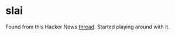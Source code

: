 # slai
Found from this Hacker News [thread](https://news.ycombinator.com/item?id=30543228). Started playing around with it.
